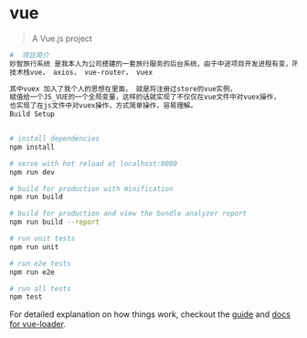 # vue

> A Vue.js project

``` bash
#  项目简介
妙智旅行系统 是我本人为公司搭建的一套旅行服务的后台系统，由于中途项目开发进程有变，所以上传至github与大家分享
技术栈vue， axios， vue-router， vuex

其中vuex 加入了我个人的思想在里面， 就是将注册过store的vue实例， 
赋值给一个JS_VUE的一个全局变量，这样的话就实现了不仅仅在vue文件中对vuex操作，
也实现了在js文件中对vuex操作，方式简单操作，容易理解。
Build Setup


# install dependencies
npm install

# serve with hot reload at localhost:8080
npm run dev

# build for production with minification
npm run build

# build for production and view the bundle analyzer report
npm run build --report

# run unit tests
npm run unit

# run e2e tests
npm run e2e

# run all tests
npm test
```

For detailed explanation on how things work, checkout the [guide](http://vuejs-templates.github.io/webpack/) and [docs for vue-loader](http://vuejs.github.io/vue-loader).

